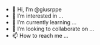 - 👋 Hi, I’m @giusrppe
- 👀 I’m interested in ...
- 🌱 I’m currently learning ...
- 💞️ I’m looking to collaborate on ...
- 📫 How to reach me ...

<!---
giusrppe/giusrppe is a ✨ special ✨ repository because its `README.md` (this file) appears on your GitHub profile.
You can click the Preview link to take a look at your changes.
--->
